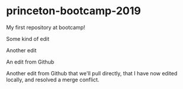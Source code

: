 # princeton-bootcamp-2019
My first repository at bootcamp!


Some kind of edit


Another edit

An edit from Github

Another edit from Github that we'll pull directly, that I have now edited locally, and resolved a 
merge conflict.
